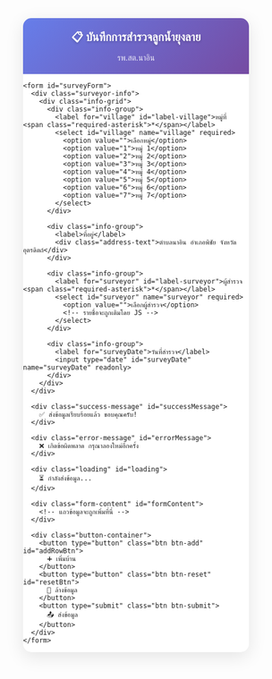 <html lang="th">
<head>
  <meta charset="UTF-8" />
  <meta name="viewport" content="width=device-width, initial-scale=1.0">
  <title>บันทึกการสำรวจลูกน้ำยุงลาย</title>
  <script src="https://cdn.jsdelivr.net/npm/sweetalert2@11"></script>
  <style>
    * {
      box-sizing: border-box;
    }
    
    body {
      font-family: "Sarabun", "Noto Sans Thai", Arial, sans-serif;
      background: linear-gradient(135deg, #f5f7fa 0%, #c3cfe2 100%);
      margin: 0;
      padding: 10px;
      font-size: 16px;
      line-height: 1.4;
    }
    
    .container {
      max-width: 100%;
      margin: 0 auto;
      background: #fff;
      border-radius: 15px;
      box-shadow: 0 8px 32px rgba(0,0,0,0.1);
      overflow: hidden;
    }
    
    .header {
      background: linear-gradient(135deg, #667eea 0%, #764ba2 100%);
      color: white;
      padding: 20px;
      text-align: center;
    }
    
    .header h1 {
      margin: 0;
      font-size: 20px;
      font-weight: 600;
      text-shadow: 0 2px 4px rgba(0,0,0,0.2);
    }
    
    .header p {
      margin: 8px 0 0 0;
      font-size: 14px;
      opacity: 0.9;
    }
    
    .form-content {
      padding: 20px;
    }
    
    .house-section {
      background: #f8f9ff;
      border: 2px solid #e1e8ff;
      border-radius: 12px;
      padding: 16px;
      margin-bottom: 20px;
    }
    
    .house-header {
      display: flex;
      align-items: center;
      justify-content: space-between;
      margin-bottom: 16px;
      padding-bottom: 12px;
      border-bottom: 2px solid #ddd;
    }
    
    .house-number {
      background: #667eea;
      color: white;
      width: 35px;
      height: 35px;
      border-radius: 50%;
      display: flex;
      align-items: center;
      justify-content: center;
      font-weight: bold;
      font-size: 16px;
    }
    
    .house-input-container {
      flex: 1;
      margin-left: 12px;
    }
    
    .house-input-container label {
      display: block;
      font-weight: 600;
      color: #333;
      margin-bottom: 4px;
      font-size: 14px;
    }
    
    .house-input {
      width: 100%;
      padding: 12px;
      font-size: 16px;
      border: 2px solid #ddd;
      border-radius: 8px;
      background: white;
    }
    
    .house-input:focus {
      outline: none;
      border-color: #667eea;
      box-shadow: 0 0 0 3px rgba(102, 126, 234, 0.1);
    }
    
    .delete-btn {
      background: #ff4757;
      color: white;
      border: none;
      width: 35px;
      height: 35px;
      border-radius: 50%;
      cursor: pointer;
      font-size: 18px;
      display: flex;
      align-items: center;
      justify-content: center;
      transition: all 0.2s;
    }
    
    .delete-btn:hover {
      background: #ff3838;
      transform: scale(1.05);
    }
    
    .categories {
      display: grid;
      gap: 16px;
    }
    
    .category-group {
      background: white;
      border-radius: 10px;
      border: 1px solid #e0e6ed;
      overflow: hidden;
    }
    
    .category-header {
      background: linear-gradient(135deg, #74b9ff 0%, #0984e3 100%);
      color: white;
      padding: 12px 16px;
      font-weight: 600;
      font-size: 15px;
    }
    
    .category-content {
      padding: 16px;
    }
    
    .location-group {
      margin-bottom: 16px;
    }
    
    .location-title {
      font-weight: 600;
      color: #2d3436;
      margin-bottom: 8px;
      font-size: 14px;
      display: flex;
      align-items: center;
    }
    
    .location-icon {
      width: 20px;
      height: 20px;
      margin-right: 8px;
      background: #74b9ff;
      border-radius: 50%;
      display: flex;
      align-items: center;
      justify-content: center;
      color: white;
      font-size: 12px;
    }
    
    .input-row {
      display: grid;
      grid-template-columns: 1fr 1fr;
      gap: 12px;
      margin-bottom: 8px;
    }
    
    .input-group {
      background: #f8f9fa;
      border-radius: 8px;
      padding: 12px;
      border: 1px solid #e9ecef;
    }
    
    .input-group label {
      display: block;
      font-size: 12px;
      color: #6c757d;
      margin-bottom: 4px;
      font-weight: 500;
    }
    
    .number-input {
      width: 100%;
      padding: 10px;
      font-size: 18px;
      border: 2px solid #dee2e6;
      border-radius: 6px;
      text-align: center;
      background: white;
      font-weight: 600;
    }
    
    .number-input:focus {
      outline: none;
      border-color: #74b9ff;
      box-shadow: 0 0 0 3px rgba(116, 185, 255, 0.1);
    }
    
    .survey-input {
      border-color: #00b894;
    }
    
    .survey-input:focus {
      border-color: #00a085;
      box-shadow: 0 0 0 3px rgba(0, 184, 148, 0.1);
    }
    
    .found-input {
      border-color: #e17055;
    }
    
    .found-input:focus {
      border-color: #d63031;
      box-shadow: 0 0 0 3px rgba(225, 112, 85, 0.1);
    }
    
    .summary-section {
      background: linear-gradient(135deg, #ffeaa7 0%, #fab1a0 100%);
      border-radius: 10px;
      padding: 16px;
      margin-top: 16px;
    }
    
    .summary-title {
      font-weight: 600;
      color: #2d3436;
      margin-bottom: 12px;
      font-size: 15px;
      text-align: center;
    }
    
    .summary-row {
      display: grid;
      grid-template-columns: 1fr 1fr;
      gap: 12px;
    }
    
    .summary-item {
      background: rgba(255,255,255,0.8);
      border-radius: 8px;
      padding: 12px;
      text-align: center;
    }
    
    .summary-item label {
      display: block;
      font-size: 12px;
      color: #636e72;
      margin-bottom: 4px;
      font-weight: 500;
    }
    
    .summary-input {
      width: 100%;
      padding: 10px;
      font-size: 20px;
      font-weight: bold;
      text-align: center;
      border: 2px solid #fdcb6e;
      border-radius: 6px;
      background: white;
      color: #2d3436;
    }
    
    .summary-input:focus {
      outline: none;
      border-color: #e17055;
      box-shadow: 0 0 0 3px rgba(225, 112, 85, 0.1);
    }
    
    .button-container {
      padding: 20px;
      background: #f8f9fa;
      display: flex;
      gap: 12px;
      flex-wrap: wrap;
    }
    
    .btn {
      flex: 1;
      min-height: 50px;
      border: none;
      border-radius: 10px;
      font-size: 16px;
      font-weight: 600;
      cursor: pointer;
      transition: all 0.2s;
      display: flex;
      align-items: center;
      justify-content: center;
      gap: 8px;
    }
    
    .btn:hover {
      transform: translateY(-2px);
      box-shadow: 0 4px 12px rgba(0,0,0,0.15);
    }
    
    .btn-add {
      background: linear-gradient(135deg, #00b894 0%, #00a085 100%);
      color: white;
    }
    
    .btn-submit {
      background: linear-gradient(135deg, #667eea 0%, #764ba2 100%);
      color: white;
    }
    
    .btn-reset {
      background: linear-gradient(135deg, #fd79a8 0%, #e84393 100%);
      color: white;
    }
    
    .loading {
      display: none;
      text-align: center;
      padding: 20px;
      color: #667eea;
    }
    
    .success-message {
      display: none;
      background: #d4edda;
      color: #155724;
      padding: 15px;
      border-radius: 8px;
      margin: 20px;
      text-align: center;
      border: 1px solid #c3e6cb;
    }
    
    .error-message {
      display: none;
      background: #f8d7da;
      color: #721c24;
      padding: 15px;
      border-radius: 8px;
      margin: 20px;
      text-align: center;
      border: 1px solid #f5c6cb;
    }
    
    .surveyor-info {
      background: linear-gradient(135deg, #e8f5e8 0%, #d4edda 100%);
      padding: 20px;
      border-bottom: 3px solid #28a745;
    }
    
    .info-grid {
      display: grid;
      grid-template-columns: 1fr 2fr;
      gap: 16px;
      max-width: 800px;
      margin: 0 auto;
    }
    
    .info-group {
      display: flex;
      flex-direction: column;
    }
    
    .info-group label {
      font-weight: 600;
      color: #2d5016;
      margin-bottom: 6px;
      font-size: 14px;
    }
    
    .info-group select,
    .info-group input[type="text"] {
      padding: 12px;
      font-size: 16px;
      border: 2px solid #28a745;
      border-radius: 8px;
      background: white;
      color: #2d5016;
      font-weight: 500;
    }
    
    .info-group select:focus,
    .info-group input[type="text"]:focus {
      outline: none;
      border-color: #20c997;
      box-shadow: 0 0 0 3px rgba(40, 167, 69, 0.1);
    }
    
    .info-group input[type="date"] {
      padding: 12px;
      font-size: 16px;
      border: 2px solid #6c757d;
      border-radius: 8px;
      background: #f8f9fa;
      color: #495057;
      font-weight: 500;
    }
    
    .address-text {
      padding: 12px;
      background: rgba(255,255,255,0.8);
      border: 2px solid #6c757d;
      border-radius: 8px;
      color: #495057;
      font-weight: 500;
      font-size: 14px;
      text-align: center;
    }
    
    .ci-circle-container {
      position: relative;
      width: 60px;
      height: 60px;
      margin: 0 auto;
    }
    .ci-circle {
      display: block;
      transform: rotate(-90deg);
    }
    .ci-text {
      position: absolute;
      top: 0; left: 0; width: 60px; height: 60px;
      display: flex;
      align-items: center;
      justify-content: center;
      font-weight: bold;
      font-size: 1.1em;
      color: #00b894;
      pointer-events: none;
    }
    
    /* Highlight required fields if empty */
    .required-highlight {
      border-color: #ff3b30 !important;
      background: #fff6f6 !important;
      box-shadow: 0 0 0 2px #ffb3b3 !important;
    }
    .required-label {
      color: #ff3b30 !important;
      font-weight: bold;
    }
    .required-asterisk {
      color: #ff3b30;
    }
    
    @media (max-width: 768px) {
      body {
        padding: 5px;
        font-size: 16px;
      }
      
      .header h1 {
        font-size: 18px;
      }
      
      .form-content {
        padding: 15px;
      }
      
      .number-input {
        font-size: 16px;
        padding: 12px;
      }
      
      .btn {
        min-height: 45px;
        font-size: 15px;
      }
      
      .info-grid {
        grid-template-columns: 1fr;
        gap: 12px;
      }
      
      .surveyor-info {
        padding: 15px;
      }
    }
  </style>
</head>
<body>
  <div class="container">
    <div class="header">
      <h1>📋 บันทึกการสำรวจลูกน้ำยุงลาย</h1>
      <p>รพ.สต.นาอิน</p>
    </div>
    
    <form id="surveyForm">
      <div class="surveyor-info">
        <div class="info-grid">
          <div class="info-group">
            <label for="village" id="label-village">หมู่ที่ <span class="required-asterisk">*</span></label>
            <select id="village" name="village" required>
              <option value="">เลือกหมู่</option>
              <option value="1">หมู่ 1</option>
              <option value="2">หมู่ 2</option>
              <option value="3">หมู่ 3</option>
              <option value="4">หมู่ 4</option>
              <option value="5">หมู่ 5</option>
              <option value="6">หมู่ 6</option>
              <option value="7">หมู่ 7</option>
            </select>
          </div>
          
          <div class="info-group">
            <label>ที่อยู่</label>
            <div class="address-text">ตำบลนาอิน อำเภอพิชัย จังหวัดอุตรดิตถ์</div>
          </div>
          
          <div class="info-group">
            <label for="surveyor" id="label-surveyor">ผู้สำรวจ <span class="required-asterisk">*</span></label>
            <select id="surveyor" name="surveyor" required>
              <option value="">เลือกผู้สำรวจ</option>
              <!-- รายชื่อจะถูกเติมโดย JS -->
            </select>
          </div>
          
          <div class="info-group">
            <label for="surveyDate">วันที่สำรวจ</label>
            <input type="date" id="surveyDate" name="surveyDate" readonly>
          </div>
        </div>
      </div>
      
      <div class="success-message" id="successMessage">
        ✅ ส่งข้อมูลเรียบร้อยแล้ว ขอบคุณครับ!
      </div>
      
      <div class="error-message" id="errorMessage">
        ❌ เกิดข้อผิดพลาด กรุณาลองใหม่อีกครั้ง
      </div>
      
      <div class="loading" id="loading">
        ⏳ กำลังส่งข้อมูล...
      </div>
      
      <div class="form-content" id="formContent">
        <!-- แถวข้อมูลจะถูกเพิ่มที่นี่ -->
      </div>
      
      <div class="button-container">
        <button type="button" class="btn btn-add" id="addRowBtn">
          ➕ เพิ่มบ้าน
        </button>
        <button type="button" class="btn btn-reset" id="resetBtn">
          🔄 ล้างข้อมูล
        </button>
        <button type="submit" class="btn btn-submit">
          📤 ส่งข้อมูล
        </button>
      </div>
    </form>
  </div>

  <script>
    const scriptURL = 'https://script.google.com/macros/s/AKfycbxp63wPMRUwp5o88mOPJIHYGurvKuJj-cqwRK1CyEV2DqyIps8wZK7MKV_uPswyktsd4A/exec';
    const formContent = document.getElementById('formContent');
    const addRowBtn = document.getElementById('addRowBtn');
    const resetBtn = document.getElementById('resetBtn');
    const loading = document.getElementById('loading');
    const successMessage = document.getElementById('successMessage');
    const errorMessage = document.getElementById('errorMessage');
    
    let rowCounter = 0;
    
    const categories = [
      { key: 'use', name: 'น้ำใช้', icon: '🚿' },
      { key: 'drink', name: 'น้ำดื่ม', icon: '🥤' },
      { key: 'toilet', name: 'ห้องน้ำ', icon: '🚽' },
      { key: 'flower', name: 'แจกัน/กระถาง', icon: '🌺' },
      { key: 'other', name: 'อื่นๆ', icon: '📦' }
    ];
    
    function createHouseSection(houseNum) {
      const section = document.createElement('div');
      section.className = 'house-section';
      section.dataset.houseNum = houseNum;

      section.innerHTML = `
        <div class="house-header">
          <div class="house-number">${houseNum}</div>
          <div class="house-input-container">
            <label for="houseNo_${houseNum}" id="label-houseNo_${houseNum}">บ้านเลขที่ <span class="required-asterisk">*</span></label>
            <div style="display: flex; align-items: center; gap: 4px;">
              <input type="number"
                     class="house-input house-no-main"
                     id="houseNo_main_${houseNum}"
                     name="houseNo_main_${houseNum}"
                     placeholder="เลขที่"
                     min="0"
                     inputmode="numeric"
                     pattern="[0-9]*"
                     style="width: 60px; text-align: right;">
              <label style="font-size: 1.2em; padding: 0 2px;">/</label>
              <input type="number"
                     class="house-input house-no-sub"
                     id="houseNo_sub_${houseNum}"
                     name="houseNo_sub_${houseNum}"
                     placeholder="เลขย่อย"
                     min="0"
                     inputmode="numeric"
                     pattern="[0-9]*"
                     style="width: 50px; text-align: left;">
            </div>
          </div>
          ${houseNum > 1 ? `<button type="button" class="delete-btn" onclick="deleteHouse(${houseNum})" title="ลบบ้านนี้">×</button>` : ''}
        </div>
        
        <div class="categories">
          <div class="category-group">
            <div class="category-header">🏠 ในอาคาร</div>
            <div class="category-content">
              ${categories.map(cat => cat.key === 'other' ? `
                <div class="location-group">
                  <div class="input-group" style="margin-bottom:8px;">
                    <label>รายละเอียดอื่นๆ</label>
                    <input type="text" 
                           class="number-input in-other-detail"
                           name="in_other_detail_${houseNum}"
                           placeholder="ระบุรายละเอียด"
                           data-other-detail="in_${houseNum}">
                  </div>
                  <div class="location-title">
                    <span class="location-icon">${cat.icon}</span>
                    ${cat.name}
                  </div>
                  <div class="input-row">
                    <div class="input-group">
                      <label for="in_${cat.key}_survey_${houseNum}">สำรวจ (จำนวน)</label>
                      <input type="number" 
                             class="number-input survey-input in-other-amount"
                             name="in_${cat.key}_survey_${houseNum}"
                             id="in_${cat.key}_survey_${houseNum}"
                             min="0" 
                             value="0"
                             data-other-amount="in_${houseNum}"
                             placeholder="0"
                             title="กรอกจำนวนสำรวจในอาคาร - อื่นๆ"
                             onchange="calculateSummary(${houseNum})">
                    </div>
                    <div class="input-group">
                      <label for="in_${cat.key}_found_${houseNum}">พบลูกน้ำ (จำนวน)</label>
                      <input type="number" 
                             class="number-input found-input in-other-amount"
                             name="in_${cat.key}_found_${houseNum}"
                             id="in_${cat.key}_found_${houseNum}"
                             min="0" 
                             value="0"
                             data-other-amount="in_${houseNum}"
                             placeholder="0"
                             title="กรอกจำนวนพบลูกน้ำในอาคาร - อื่นๆ"
                             onchange="calculateSummary(${houseNum})">
                    </div>
                  </div>
                  <div class="in-other-warning" style="color:#ff3b30; font-size:13px; display:none; margin-top:4px;"></div>
                </div>
              ` : `
                <div class="location-group">
                  <div class="location-title">
                    <span class="location-icon">${cat.icon}</span>
                    ${cat.name}
                  </div>
                  <div class="input-row">
                    <div class="input-group">
                      <label for="in_${cat.key}_survey_${houseNum}">สำรวจ (จำนวน)</label>
                      <input type="number" 
                             class="number-input survey-input" 
                             name="in_${cat.key}_survey_${houseNum}"
                             id="in_${cat.key}_survey_${houseNum}"
                             min="0" 
                             value="0"
                             placeholder="0"
                             title="กรอกจำนวนสำรวจในอาคาร - ${cat.name}"
                             onchange="calculateSummary(${houseNum})">
                    </div>
                    <div class="input-group">
                      <label for="in_${cat.key}_found_${houseNum}">พบลูกน้ำ (จำนวน)</label>
                      <input type="number" 
                             class="number-input found-input" 
                             name="in_${cat.key}_found_${houseNum}"
                             id="in_${cat.key}_found_${houseNum}"
                             min="0" 
                             value="0"
                             placeholder="0"
                             title="กรอกจำนวนพบลูกน้ำในอาคาร - ${cat.name}"
                             onchange="calculateSummary(${houseNum})">
                    </div>
                  </div>
                </div>
              `).join('')}
            </div>
          </div>
          
          <div class="category-group">
            <div class="category-header">🌳 นอกอาคาร</div>
            <div class="category-content">
              ${categories.map(cat => cat.key === 'other' ? `
                <div class="location-group">
                  <div class="input-group" style="margin-bottom:8px;">
                    <label>รายละเอียดอื่นๆ</label>
                    <input type="text" 
                           class="number-input out-other-detail"
                           name="out_other_detail_${houseNum}"
                           placeholder="ระบุรายละเอียด"
                           data-other-detail="out_${houseNum}">
                  </div>
                  <div class="location-title">
                    <span class="location-icon">${cat.icon}</span>
                    ${cat.name}
                  </div>
                  <div class="input-row">
                    <div class="input-group">
                      <label for="out_${cat.key}_survey_${houseNum}">สำรวจ (จำนวน)</label>
                      <input type="number" 
                             class="number-input survey-input out-other-amount"
                             name="out_${cat.key}_survey_${houseNum}"
                             id="out_${cat.key}_survey_${houseNum}"
                             min="0" 
                             value="0"
                             data-other-amount="out_${houseNum}"
                             placeholder="0"
                             title="กรอกจำนวนสำรวจนอกอาคาร - อื่นๆ"
                             onchange="calculateSummary(${houseNum})">
                    </div>
                    <div class="input-group">
                      <label for="out_${cat.key}_found_${houseNum}">พบลูกน้ำ (จำนวน)</label>
                      <input type="number" 
                             class="number-input found-input out-other-amount"
                             name="out_${cat.key}_found_${houseNum}"
                             id="out_${cat.key}_found_${houseNum}"
                             min="0" 
                             value="0"
                             data-other-amount="out_${houseNum}"
                             placeholder="0"
                             title="กรอกจำนวนพบลูกน้ำนอกอาคาร - อื่นๆ"
                             onchange="calculateSummary(${houseNum})">
                    </div>
                  </div>
                  <div class="out-other-warning" style="color:#ff3b30; font-size:13px; display:none; margin-top:4px;"></div>
                </div>
              ` : `
                <div class="location-group">
                  <div class="location-title">
                    <span class="location-icon">${cat.icon}</span>
                    ${cat.name}
                  </div>
                  <div class="input-row">
                    <div class="input-group">
                      <label for="out_${cat.key}_survey_${houseNum}">สำรวจ (จำนวน)</label>
                      <input type="number" 
                             class="number-input survey-input" 
                             name="out_${cat.key}_survey_${houseNum}"
                             id="out_${cat.key}_survey_${houseNum}"
                             min="0" 
                             value="0"
                             placeholder="0"
                             title="กรอกจำนวนสำรวจนอกอาคาร - ${cat.name}"
                             onchange="calculateSummary(${houseNum})">
                    </div>
                    <div class="input-group">
                      <label for="out_${cat.key}_found_${houseNum}">พบลูกน้ำ (จำนวน)</label>
                      <input type="number" 
                             class="number-input found-input" 
                             name="out_${cat.key}_found_${houseNum}"
                             id="out_${cat.key}_found_${houseNum}"
                             min="0" 
                             value="0"
                             placeholder="0"
                             title="กรอกจำนวนพบลูกน้ำนอกอาคาร - ${cat.name}"
                             onchange="calculateSummary(${houseNum})">
                    </div>
                  </div>
                </div>
              `).join('')}
            </div>
          </div>
        </div>
        
        <div class="summary-section">
          <div class="summary-title">📊 สรุปรวม</div>
          <div class="summary-row">
            <div class="summary-item">
              <label for="sum_survey_${houseNum}">รวมสำรวจทั้งหมด</label>
              <input type="number" 
                     class="summary-input" 
                     name="sum_survey_${houseNum}"
                     id="sum_survey_${houseNum}"
                     readonly
                     placeholder="0"
                     title="รวมจำนวนสำรวจทั้งหมด">
            </div>
            <div class="summary-item">
              <label for="sum_found_${houseNum}">รวมพบลูกน้ำ</label>
              <input type="number" 
                     class="summary-input" 
                     name="sum_found_${houseNum}"
                     id="sum_found_${houseNum}"
                     readonly
                     placeholder="0"
                     title="รวมจำนวนพบลูกน้ำทั้งหมด">
            </div>
            <div class="summary-item" style="height: 100%; display: flex; flex-direction: column; align-items: center; justify-content: center; width: 100%; grid-column: span 2;">
              <label>CI (%)</label>
              <div class="ci-circle-container">
                <svg class="ci-circle" width="60" height="60">
                  <circle cx="30" cy="30" r="26" stroke="#eee" stroke-width="6" fill="none"/>
                  <circle cx="30" cy="30" r="26" stroke="#00b894" stroke-width="6" fill="none"
                    stroke-dasharray="163.36" stroke-dashoffset="163.36"
                    data-ci-arc
                  />
                </svg>
                <div class="ci-text" data-ci-text>0%</div>
              </div>
              <div class="ci-label" data-ci-label style="margin-top:6px;font-size:0.95em; font-weight:bold; text-shadow: 0 1px 2px #fff, 0 0 2px #fff;"></div>
              <input type="hidden" name="ci_${houseNum}">
            </div>
          </div>
        </div>
      `;
      
      return section;
    }
    
    function addHouse() {
      rowCounter++;
      const houseSection = createHouseSection(rowCounter);
      formContent.appendChild(houseSection);

      // ตั้งค่า event เฉพาะ number input (survey/found)
      setTimeout(() => {
        // เลื่อนไปยังบ้านที่เพิ่มใหม่
        houseSection.scrollIntoView({ behavior: 'smooth', block: 'start' });
        // โฟกัสที่ช่องบ้านเลขที่
        houseSection.querySelector('.house-input').focus();

        // จัดการ default/restore 0 สำหรับ number input
        houseSection.querySelectorAll('input.number-input[type="number"]').forEach(input => {
          // ถ้าไม่มีค่า ให้ใส่ 0
          if (!input.value || input.value === '') input.value = '0';

          // Focus: ถ้าเป็น 0 ให้ลบออก
          input.addEventListener('focus', function() {
            if (this.value === '0') this.value = '';
          });
          // Input: ถ้าลบจนว่าง ให้ใส่ 0
          input.addEventListener('input', function() {
            // ถ้าเป็นค่าว่าง ให้ใส่ 0 (แต่ต้อง delay เพื่อไม่รบกวนการพิมพ์)
            if (this.value === '') {
              setTimeout(() => {
                if (this.value === '') this.value = '0';
              }, 100);
            }
            // ถ้าพิมพ์เลข 0 ตัวเดียว ให้เหลือ 0 เดียว ไม่ต้องซ้อน 00
            if (/^0\d+/.test(this.value)) {
              this.value = this.value.replace(/^0+/, '');
              if (this.value === '') this.value = '0';
            }
          });
          // Blur: ถ้าค่าว่าง ให้ใส่ 0
          input.addEventListener('blur', function() {
            if (this.value === '') this.value = '0';
          });
        });
      }, 100);
    }
    // สำหรับบ้านที่ถูกสร้างไว้แล้ว (บ้านแรก)
    document.addEventListener('DOMContentLoaded', function() {
      setTimeout(() => {
        document.querySelectorAll('input.number-input[type="number"]').forEach(input => {
          if (!input.value || input.value === '') input.value = '0';
          input.addEventListener('focus', function() {
            if (this.value === '0') this.value = '';
          });
          input.addEventListener('input', function() {
            if (this.value === '') {
              setTimeout(() => {
                if (this.value === '') this.value = '0';
              }, 100);
            }
            if (/^0\d+/.test(this.value)) {
              this.value = this.value.replace(/^0+/, '');
              if (this.value === '') this.value = '0';
            }
          });
          input.addEventListener('blur', function() {
            if (this.value === '') this.value = '0';
          });
        });
      }, 300);
    });
    
    function deleteHouse(houseNum) {
      if (confirm('ต้องการลบข้อมูลบ้านนี้หรือไม่?')) {
        const section = document.querySelector(`[data-house-num="${houseNum}"]`);
        if (section) {
          section.remove();
        }
      }
    }
    
    function calculateSummary(houseNum) {
      // รวมเฉพาะ input ที่เกี่ยวข้องกับ "สำรวจ" สำหรับ "รวมสำรวจทั้งหมด"
      let totalSurvey = 0;
      // รวมเฉพาะ input ที่เกี่ยวข้องกับ "พบลูกน้ำ" สำหรับ "รวมพบลูกน้ำ"
      let totalFound = 0;

      const section = document.querySelector(`[data-house-num="${houseNum}"]`);
      if (section) {
        // เฉพาะ input ที่เป็นช่องกรอก (ไม่รวม summary)
        const surveyInputs = section.querySelectorAll(
          `input.number-input.survey-input[name^="in_"][name$="_survey_${houseNum}"],input.number-input.survey-input[name^="out_"][name$="_survey_${houseNum}"]`
        );
        const foundInputs = section.querySelectorAll(
          `input.number-input.found-input[name^="in_"][name$="_found_${houseNum}"],input.number-input.found-input[name^="out_"][name$="_found_${houseNum}"]`
        );

        surveyInputs.forEach(input => {
          totalSurvey += parseInt(input.value) || 0;
        });

        foundInputs.forEach(input => {
          totalFound += parseInt(input.value) || 0;
        });

        // อัพเดทค่าสรุป
        const summaryTotalSurvey = section.querySelector(`input[name="sum_survey_${houseNum}"]`);
        const summaryTotalFound = section.querySelector(`input[name="sum_found_${houseNum}"]`);
        const summaryCI = section.querySelector(`input[name="ci_${houseNum}"]`);
        const ciArc = section.querySelector('[data-ci-arc]');
        const ciText = section.querySelector('[data-ci-text]');
        const ciLabelDiv = section.querySelector('[data-ci-label]');

        if (summaryTotalSurvey) summaryTotalSurvey.value = totalSurvey;
        if (summaryTotalFound) summaryTotalFound.value = totalFound;

        // คำนวณค่า CI
        let ciValue = 0;
        if (totalSurvey > 0) {
          ciValue = (totalFound / totalSurvey) * 100;
        }
        if (summaryCI) summaryCI.value = ciValue.toFixed(2);

        // สรุปข้อความและสี
        let ciLabel = '';
        let ciColor = '#00b894'; // เขียว
        if (ciValue === 0) {
          ciLabel = 'ปลอดภัย';
          ciColor = '#00b894'; // เขียว
        } else if (ciValue > 0 && ciValue <= 10) {
          ciLabel = 'ยอมรับได้ เสี่ยงต่ำ';
          ciColor = '#ffd600'; // เหลือง
        } else if (ciValue > 10) {
          ciLabel = 'เสี่ยงสูงต่อการระบาดของโรคไข้เลือดออก';
          ciColor = '#ff3b30'; // แดง
        }

        // วาดกราฟวงกลม
        if (ciArc) {
          const circleLen = 2 * Math.PI * 26; // r=26
          const percent = Math.max(0, Math.min(100, ciValue));
          ciArc.setAttribute('stroke-dasharray', circleLen);
          ciArc.setAttribute('stroke-dashoffset', circleLen - (circleLen * percent / 100));
          ciArc.setAttribute('stroke', ciColor);
        }

        // แสดงค่าในวงกลม
        if (ciText) {
          let percentText = totalSurvey > 0 ? ciValue.toFixed(1) + '%' : '0%';
          ciText.textContent = percentText;
          ciText.style.color = ciColor;
        }

        // แสดงข้อความสรุปด้านล่างวงกลม
        if (ciLabelDiv) {
          ciLabelDiv.textContent = ciLabel;
          ciLabelDiv.style.color = ciColor;
          ciLabelDiv.style.background = "#fff";
          ciLabelDiv.style.borderRadius = "6px";
          ciLabelDiv.style.padding = "2px 4px";
          ciLabelDiv.style.display = "inline-block";
          ciLabelDiv.style.boxShadow = "0 1px 4px rgba(0,0,0,0.08)";
        }
      }
    }
    
    function resetForm() {
      if (confirm('ต้องการล้างข้อมูลทั้งหมดหรือไม่?')) {
        formContent.innerHTML = '';
        rowCounter = 0;
        hideMessages();
        addHouse(); // เพิ่มบ้านแรก
      }
    }
    
    function hideMessages() {
      successMessage.style.display = 'none';
      errorMessage.style.display = 'none';
      loading.style.display = 'none';
    }
    
    // Utility to highlight required fields if empty
    function highlightRequiredFields() {
      // หมู่ที่
      const village = document.getElementById('village');
      const labelVillage = document.getElementById('label-village');
      if (!village.value) {
        village.classList.add('required-highlight');
        labelVillage.classList.add('required-label');
      } else {
        village.classList.remove('required-highlight');
        labelVillage.classList.remove('required-label');
      }

      // ผู้สำรวจ
      const surveyor = document.getElementById('surveyor');
      const labelSurveyor = document.getElementById('label-surveyor');
      if (!surveyor.value) {
        surveyor.classList.add('required-highlight');
        labelSurveyor.classList.add('required-label');
      } else {
        surveyor.classList.remove('required-highlight');
        labelSurveyor.classList.remove('required-label');
      }

      // บ้านเลขที่ (ทุกบ้าน)
      document.querySelectorAll('.house-section').forEach(section => {
        const input = section.querySelector('.house-input');
        const label = section.querySelector('label[for="' + input.id + '"]');
        if (input && label) {
          if (!input.value.trim()) {
            input.classList.add('required-highlight');
            label.classList.add('required-label');
          } else {
            input.classList.remove('required-highlight');
            label.classList.remove('required-label');
          }
        }
      });
    }

    // Event Listeners
    addRowBtn.addEventListener('click', () => {
      addHouse();
      setTimeout(highlightRequiredFields, 100);
    });
    resetBtn.addEventListener('click', resetForm);

    document.getElementById('village').addEventListener('change', function() {
      const village = this.value;
      const surveyorSelect = document.getElementById('surveyor');
      surveyorSelect.innerHTML = '<option value="">เลือกผู้สำรวจ</option>';
      if (surveyorsByVillage[village]) {
        surveyorsByVillage[village].forEach(person => {
          const opt = document.createElement('option');
          opt.value = person.value;
          opt.textContent = person.label;
          surveyorSelect.appendChild(opt);
        });
      }
      highlightRequiredFields();
    });
    document.getElementById('surveyor').addEventListener('change', highlightRequiredFields);

    // Delegate input event for house number fields
    document.addEventListener('input', function(e) {
      if (e.target.classList.contains('house-input')) {
        highlightRequiredFields();
      }
    });

    document.getElementById('surveyForm').addEventListener('submit', function(e) {
      e.preventDefault();
      hideMessages();

      // ตรวจสอบข้อมูลผู้สำรวจ
      const village = document.getElementById('village').value;
      const surveyor = document.getElementById('surveyor').value.trim();
      const surveyDate = document.getElementById('surveyDate').value;

      if (!village) {
        Swal.fire({
          icon: 'error',
          title: 'กรุณาเลือกหมู่ที่',
          confirmButtonText: 'ตกลง',
        });
        document.getElementById('village').focus();
        return;
      }

      if (!surveyor) {
        Swal.fire({
          icon: 'error',
          title: 'กรุณากรอกชื่อผู้สำรวจ',
          confirmButtonText: 'ตกลง',
        });
        document.getElementById('surveyor').focus();
        return;
      }

      // ตรวจสอบว่ามีข้อมูลบ้านอย่างน้อย 1 บ้าน (แบบใหม่: ต้องมีเลขหลัก หรือ เลขย่อย)
      const houseMainInputs = document.querySelectorAll('input[name^="houseNo_main_"]');
      const houseSubInputs = document.querySelectorAll('input[name^="houseNo_sub_"]');
      let hasValidHouse = false;
      for (let i = 0; i < houseMainInputs.length; i++) {
        const mainVal = houseMainInputs[i].value.trim();
        const subVal = houseSubInputs[i] ? houseSubInputs[i].value.trim() : '';
        if (mainVal || subVal) {
          hasValidHouse = true;
          break;
        }
      }
      if (!hasValidHouse) {
        Swal.fire({
          icon: 'error',
          title: 'กรุณากรอกบ้านเลขที่อย่างน้อย 1 บ้าน',
          confirmButtonText: 'ตกลง',
        });
        return;
      }

      // --- เช็คซ้ำก่อนส่ง ---
      // ใช้ doGet API ที่ Apps Script (ต้องรองรับ CORS และ JSON)
      const getSheetURL = scriptURL + '?action=get'; // เพิ่ม query เพื่อแยก doGet ออกจาก doPost

      fetch(getSheetURL)
        .then(res => res.json())
        .then(rows => {
          // rows: [{village, surveyDate}, ...]
          // เทียบแบบ string ทั้งสองฝั่ง (แปลงเป็น string เพื่อป้องกัน type mismatch)
          const isDuplicate = rows.some(row =>
            String(row.village) === String(village) && String(row.surveyDate) === String(surveyDate)
          );
          if (isDuplicate) {
            Swal.fire({
              icon: 'error',
              title: 'มีการบันทึกข้อมูลหมู่นี้ในวันนี้แล้ว',
              text: 'ไม่สามารถส่งข้อมูลซ้ำได้',
              confirmButtonText: 'ตกลง',
            });
            return;
          }

          // --- Combine houseNo_main_X and houseNo_sub_X into houseNo_X ---
          const formData = new FormData(document.getElementById('surveyForm'));
          for (let i = 1; i <= rowCounter; i++) {
            const main = formData.get(`houseNo_main_${i}`) ? formData.get(`houseNo_main_${i}`).trim() : '';
            const sub = formData.get(`houseNo_sub_${i}`) ? formData.get(`houseNo_sub_${i}`).trim() : '';
            if (main || sub) {
              let combined = main;
              if (main && sub) {
                combined = `${main}/${sub}`;
              } else if (!main && sub) {
                combined = `/${sub}`;
              }
              formData.delete(`houseNo_main_${i}`);
              formData.delete(`houseNo_sub_${i}`);
              formData.append(`houseNo_${i}`, combined);
            } else {
              formData.delete(`houseNo_main_${i}`);
              formData.delete(`houseNo_sub_${i}`);
            }
          }
          // --- End combine ---

          // ส่งข้อมูล
          Swal.fire({
            title: 'กำลังส่งข้อมูล...',
            allowOutsideClick: false,
            didOpen: () => {
              Swal.showLoading();
            }
          });

          fetch(scriptURL, {
            method: 'POST',
            body: formData
          })
          .then(response => {
            Swal.fire({
              icon: 'success',
              title: 'ส่งข้อมูลเรียบร้อยแล้ว',
              text: 'ขอบคุณครับ!',
              confirmButtonText: 'ตกลง',
            });
            setTimeout(() => {
              formContent.innerHTML = '';
              rowCounter = 0;
              addHouse();
              hideMessages();
              const firstHouseInput = document.querySelector('.house-input');
              if (firstHouseInput) firstHouseInput.value = '';
              document.querySelectorAll('.number-input').forEach(input => { input.value = '0'; });
              document.querySelectorAll('.summary-input').forEach(input => { input.value = '0'; });
              document.querySelectorAll('[data-ci-text]').forEach(el => { el.textContent = '0%'; });
              document.querySelectorAll('[data-ci-label]').forEach(el => { el.textContent = ''; });
            }, 2000);
          })
          .catch(error => {
            Swal.fire({
              icon: 'error',
              title: 'เกิดข้อผิดพลาด',
              text: 'กรุณาลองใหม่อีกครั้ง',
              confirmButtonText: 'ตกลง',
            });
          });
        })
        .catch(() => {
          Swal.fire({
            icon: 'error',
            title: 'ไม่สามารถตรวจสอบข้อมูลซ้ำได้',
            text: 'กรุณาลองใหม่อีกครั้ง',
            confirmButtonText: 'ตกลง',
          });
        });
    });
    
    // เพิ่มบ้านแรกเมื่อโหลดหน้า
    addHouse();
    setTimeout(highlightRequiredFields, 100);

    // ตั้งค่าวันที่เป็นวันปัจจุบัน
    const today = new Date();
    const dateString = today.getFullYear() + '-' + 
                      String(today.getMonth() + 1).padStart(2, '0') + '-' + 
                      String(today.getDate()).padStart(2, '0');
    document.getElementById('surveyDate').value = dateString;
    
    // Mockup รายชื่อผู้สำรวจแต่ละหมู่
    const surveyorsByVillage = {
      "1": [
        { value: "นาง สายลม เกียรติยศ", label: "นาง สายลม เกียรติยศ" },
        { value: "นาง ลมัย ท้วมยัง", label: "นาง ลมัย ท้วมยัง" },
        { value: "นาง ด๊อด สุริมา", label: "นาง ด๊อด สุริมา" },
        { value: "นาง สิรินทราภรณ์ มี สุข", label: "นาง สิรินทราภรณ์ มี สุข" },
        { value: "นาย มิ่งขวัญ เนียมศรี", label: "นาย มิ่งขวัญ เนียมศรี" },
        { value: "นาง มะยม จีนย้าย", label: "นาง มะยม จีนย้าย" },
        { value: "นาง สายยัน ปานรุ่ง", label: "นาง สายยัน ปานรุ่ง" },
        { value: "นาง น้ำค้าง กรฤทธิ์", label: "นาง น้ำค้าง กรฤทธิ์" },
        { value: "นาง มาลัย สุขเรือง", label: "นาง มาลัย สุขเรือง" },
        { value: "นาง วันดี จีนย้าย", label: "นาง วันดี จีนย้าย" },
        { value: "นาง สมใจ เหล็กทั่ง", label: "นาง สมใจ เหล็กทั่ง" },
        { value: "นางสาว เสาวนีย์ นวนเปี้ย", label: "นางสาว เสาวนีย์ นวนเปี้ย" },
        { value: "นาง สุธาสินี บุตรบุญ", label: "นาง สุธาสินี บุตรบุญ" },
        { value: "นางสาว ลักษมี จีนย้าย", label: "นางสาว ลักษมี จีนย้าย" },
        { value: "นาง สุธาสินี นาคเทศ", label: "นาง สุธาสินี นาคเทศ" },
        { value: "นาย ทองศุกร์ จันทร์ดำ", label: "นาย ทองศุกร์ จันทร์ดำ" }
      ],
      "2": [
        { value: "นาย อุทิศ อินอิว", label: "นาย อุทิศ อินอิว" },
        { value: "นาง น้ำตาล จันทร์ดำ", label: "นาง น้ำตาล จันทร์ดำ" },
        { value: "นาย ตวย ทองคำ", label: "นาย ตวย ทองคำ" },
        { value: "นางสาว ปรัชญา จีนย้าย", label: "นางสาว ปรัชญา จีนย้าย" },
        { value: "นาง ทับทิม เกตุประดิษฐ", label: "นาง ทับทิม เกตุประดิษฐ" },
        { value: "นาง แฉล้ม เหล็กสิงห์", label: "นาง แฉล้ม เหล็กสิงห์" },
        { value: "นาย ด่วน แสนสุภา", label: "นาย ด่วน แสนสุภา" },
        { value: "นางสาว ภัทรวดี พูลพิชัย", label: "นางสาว ภัทรวดี พูลพิชัย" },
        { value: "นาง กุล จีนย้าย", label: "นาง กุล จีนย้าย" },
        { value: "นาง เกียร์ จีนย้าย", label: "นาง เกียร์ จีนย้าย" },
        { value: "นาง ละมัย เหล็กสิงห์", label: "นาง ละมัย เหล็กสิงห์" },
        { value: "นาย ลำดวน เหล็กสิงห์", label: "นาย ลำดวน เหล็กสิงห์" },
        { value: "นาง น้ำนอง บัวพาเรือง", label: "นาง น้ำนอง บัวพาเรือง" },
        { value: "นาย สุขอนันต์ ย้ายหน่าย", label: "นาย สุขอนันต์ ย้ายหน่าย" },
        { value: "นาง นนต์ แป้นเพ็ชร", label: "นาง นนต์ แป้นเพ็ชร" },
        { value: "นาง กัญญา แสนสุภา", label: "นาง กัญญา แสนสุภา" },
        { value: "นาง น้ำผึ้ง เหล็กสิงห์", label: "นาง น้ำผึ้ง เหล็กสิงห์" },
        { value: "นาง ไพ พุ่มเทียน", label: "นาง ไพ พุ่มเทียน" },
        { value: "นาง ออด แป้นเพ็ชร", label: "นาง ออด แป้นเพ็ชร" },
        { value: "นาง ติ้ม บุญมีโพธิ์", label: "นาง ติ้ม บุญมีโพธิ์" },
        { value: "นาง แอน สิงห์คาร", label: "นาง แอน สิงห์คาร" },
        { value: "นาง พิม จันทร์ดำ", label: "นาง พิม จันทร์ดำ" },
        { value: "นาง ส้มปอย บุตรดา", label: "นาง ส้มปอย บุตรดา" },
        { value: "นาง สำเภา เงินพล", label: "นาง สำเภา เงินพล" },
        { value: "นางสาว นิพา เนียมสี", label: "นางสาว นิพา เนียมสี" },
        { value: "นาง เสวย แป้นเพ็ชร", label: "นาง เสวย แป้นเพ็ชร" },
        { value: "นาง คล้าย พัดจันทร์หอม", label: "นาง คล้าย พัดจันทร์หอม" },
        { value: "นาง คำนึง เหล็กสิงห์", label: "นาง คำนึง เหล็กสิงห์" },
        { value: "นาง ยอดขวัญ ถิ่นพยัคฆ์", label: "นาง ยอดขวัญ ถิ่นพยัคฆ์" },
        { value: "นาง ศศิวิมล ทองคำ", label: "นาง ศศิวิมล ทองคำ" },
        { value: "นาง กาหลง จันทร์ดำ", label: "นาง กาหลง จันทร์ดำ" }
      ],
      "3": [
        { value: "นาง กาเหว่า เหล็กสิงห์", label: "นาง กาเหว่า เหล็กสิงห์" },
        { value: "นาง สายญู บุตรเจริญ", label: "นาง สายญู บุตรเจริญ" },
        { value: "นาย สิงห์ วันอ่อง", label: "นาย สิงห์ วันอ่อง" },
        { value: "นาง ดาวเรือง อิ่มเพ็ง", label: "นาง ดาวเรือง อิ่มเพ็ง" },
        { value: "นาง ไพวัล ชัยชนะ", label: "นาง ไพวัล ชัยชนะ" },
        { value: "นาง อัญณิมา อิ่มเพ็ง", label: "นาง อัญณิมา อิ่มเพ็ง" },
        { value: "นาง สุริกิจ เหล็กสิงห์", label: "นาง สุริกิจ เหล็กสิงห์" },
        { value: "นาย สมคิด เหล็กทั่ง", label: "นาย สมคิด เหล็กทั่ง" },
        { value: "นาย พ้ง เพ็งคง", label: "นาย พ้ง เพ็งคง" },
        { value: "นาง เด่นนภา เขียวดี", label: "นาง เด่นนภา เขียวดี" },
        { value: "นาง ดวงนภา เขียวดี", label: "นาง ดวงนภา เขียวดี" },
        { value: "นาง สุพัตรา ผดุงเวียง", label: "นาง สุพัตรา ผดุงเวียง" },
        { value: "นาง สมบุญ บุญคง", label: "นาง สมบุญ บุญคง" },
        { value: "นาง ดาราวรรณ ท้วมยัง", label: "นาง ดาราวรรณ ท้วมยัง" },
        { value: "นาง ดวงตา จีนย้าย", label: "นาง ดวงตา จีนย้าย" },
        { value: "นาง สุภาวดี มีจอ", label: "นาง สุภาวดี มีจอ" },
        { value: "นาง วรรณสิริ ไกรกิจราษฎร์", label: "นาง วรรณสิริ ไกรกิจราษฎร์" },
        { value: "นาง จันพร เหล็กสิงห์", label: "นาง จันพร เหล็กสิงห์" },
        { value: "นางสาว ฝากจิตร จีนย้าย", label: "นางสาว ฝากจิตร จีนย้าย" },
        { value: "นาง จันทร์ทิพย์ นันคำ", label: "นาง จันทร์ทิพย์ นันคำ" },
        { value: "นาง บุญธรรม เพ็งคง", label: "นาง บุญธรรม เพ็งคง" },
        { value: "นางสาว อุไรรัตน์ พัดจันทร์หอม", label: "นางสาว อุไรรัตน์ พัดจันทร์หอม" },
        { value: "นาง ไฝ เขียวดี", label: "นาง ไฝ เขียวดี" },
        { value: "นาง เครือ เม่นอยู่", label: "นาง เครือ เม่นอยู่" },
        { value: "นางสาว วันเพ็ญ ปานรุ่ง", label: "นางสาว วันเพ็ญ ปานรุ่ง" }
      ],
      "4": [
        { value: "นาย น้อย ภู่ระหงษ์", label: "นาย น้อย ภู่ระหงษ์" },
        { value: "นาย โกมล อินอิว", label: "นาย โกมล อินอิว" },
        { value: "นาย เชิด เพ็ชรดี", label: "นาย เชิด เพ็ชรดี" },
        { value: "นาย บุญเลิศ มากมี", label: "นาย บุญเลิศ มากมี" },
        { value: "นาย ยอง พุ่มเทียน", label: "นาย ยอง พุ่มเทียน" },
        { value: "นาย ถ้วน เกิดแป้น", label: "นาย ถ้วน เกิดแป้น" },
        { value: "นาย คำล่า สุขเจริญ", label: "นาย คำล่า สุขเจริญ" },
        { value: "นาย สมนึก เอี่ยมบุรี", label: "นาย สมนึก เอี่ยมบุรี" },
        { value: "นาย วิโรจน์ มากมี", label: "นาย วิโรจน์ มากมี" },
        { value: "นาย รุ่ง แสนสุภา", label: "นาย รุ่ง แสนสุภา" },
        { value: "นาย วิสูตร์ พุ่มเทียน", label: "นาย วิสูตร์ พุ่มเทียน" },
        { value: "นางสาว ภัทรวดี กรแก้ว", label: "นางสาว ภัทรวดี กรแก้ว" },
        { value: "นางสาว จอมขวัญ มาเต", label: "นางสาว จอมขวัญ มาเต" },
        { value: "นาย จีรวัฒน์ มากมี", label: "นาย จีรวัฒน์ มากมี" },
        { value: "นางสาว ทัศนีย์ อินอิว", label: "นางสาว ทัศนีย์ อินอิว" },
        { value: "นางสาว ทิพยาภรณ์ บุตรดา", label: "นางสาว ทิพยาภรณ์ บุตรดา" }
      ],
      "5": [
        { value: "นาง เฉลย ดำงาม", label: "นาง เฉลย ดำงาม" },
        { value: "นาง ดอกเทียน จีนย้าย", label: "นาง ดอกเทียน จีนย้าย" },
        { value: "นาง กรรณิกา จงบริบูรณ์", label: "นาง กรรณิกา จงบริบูรณ์" },
        { value: "นาง สบง ทองคำ", label: "นาง สบง ทองคำ" },
        { value: "นาง ปิ่น จันทร์ดำ", label: "นาง ปิ่น จันทร์ดำ" },
        { value: "นาง ฐิติยา บุตรบุญ", label: "นาง ฐิติยา บุตรบุญ" },
        { value: "นาง อ้อยใจ มาโพธิ์", label: "นาง อ้อยใจ มาโพธิ์" },
        { value: "นาย บรรลุ เอี่ยมสวัสดิ์", label: "นาย บรรลุ เอี่ยมสวัสดิ์" },
        { value: "นาง สินาภรณ์ เหล็กสิงห์", label: "นาง สินาภรณ์ เหล็กสิงห์" },
        { value: "นางสาว ขวัญเรียม ท้วมยัง", label: "นางสาว ขวัญเรียม ท้วมยัง" },
        { value: "นางสาว ประหยัด อิ่มเพ็ง", label: "นางสาว ประหยัด อิ่มเพ็ง" },
        { value: "นาย ฉลอมชัย เขียวดี", label: "นาย ฉลอมชัย เขียวดี" },
        { value: "นาง ชบา อิ่มเพ็ง", label: "นาง ชบา อิ่มเพ็ง" },
        { value: "นาย ณัฐพงษ์ เงินพล", label: "นาย ณัฐพงษ์ เงินพล" },
        { value: "นางสาว มยุรา สามงามมี", label: "นางสาว มยุรา สามงามมี" },
        { value: "นาง สมจิตร บุญมา", label: "นาง สมจิตร บุญมา" },
        { value: "นาง วีระ ศรีทอง", label: "นาง วีระ ศรีทอง" },
        { value: "นาง สร้อยม่าน ศรีภิรมณ์", label: "นาง สร้อยม่าน ศรีภิรมณ์" },
        { value: "นาง จินตนา อิ่มเพ็ง", label: "นาง จินตนา อิ่มเพ็ง" },
        { value: "นาง เสน่ห์ ดำสนิท", label: "นาง เสน่ห์ ดำสนิท" },
        { value: "นาง วาสนา อินรุ่ง", label: "นาง วาสนา อินรุ่ง" },
        { value: "นาง สายลวด คัญทับ", label: "นาง สายลวด คัญทับ" },
        { value: "นาง ศิริรัตน์ อิ่มเพ็ง", label: "นาง ศิริรัตน์ อิ่มเพ็ง" },
        { value: "นาง ละมุด จันทร์ดำ", label: "นาง ละมุด จันทร์ดำ" },
        { value: "นาง มะลิวัลย์ แป้นเพ็ชร", label: "นาง มะลิวัลย์ แป้นเพ็ชร" },
        { value: "นาง นริศรา สิงห์คาร", label: "นาง นริศรา สิงห์คาร" },
        { value: "นาง สายทอง อิ่มเพ็ง", label: "นาง สายทอง อิ่มเพ็ง" },
        { value: "นางสาว อมรรัตน์ เอี่ยมสวัสดิ์", label: "นางสาว อมรรัตน์ เอี่ยมสวัสดิ์" },
        { value: "นาง จิราวรรณ กาดกอเสริม", label: "นาง จิราวรรณ กาดกอเสริม" },
        { value: "นาง ฉัตร อินอิว", label: "นาง ฉัตร อินอิว" },
        { value: "นาง นฤมล จันทร์ดำ", label: "นาง นฤมล จันทร์ดำ" }
      ],
      "6": [
        { value: "นาง จั่น เหล็กสิงห์", label: "นาง จั่น เหล็กสิงห์" },
        { value: "นาง ชะลอ แป้นต่วน", label: "นาง ชะลอ แป้นต่วน" },
        { value: "นาง ดำเนิน เอี่ยมสวัสดิ์", label: "นาง ดำเนิน เอี่ยมสวัสดิ์" },
        { value: "นาง อันชัน อิ่มเพ็ง", label: "นาง อันชัน อิ่มเพ็ง" },
        { value: "นาย ประโยชน์ เนียมสี", label: "นาย ประโยชน์ เนียมสี" },
        { value: "นาย สังเวียน จันทร์ดำ", label: "นาย สังเวียน จันทร์ดำ" },
        { value: "นาง รัญญา แดงมี", label: "นาง รัญญา แดงมี" },
        { value: "นาง บรรหยัด เหล็กทั่ง", label: "นาง บรรหยัด เหล็กทั่ง" },
        { value: "นาง ก้านแก้ว จีนย้าย", label: "นาง ก้านแก้ว จีนย้าย" },
        { value: "นาง วาริพิน กูบโคกกรวด", label: "นาง วาริพิน กูบโคกกรวด" },
        { value: "นาง สมทรง จีนย้าย", label: "นาง สมทรง จีนย้าย" },
        { value: "นาง จินตนา เหล็กสิงห์", label: "นาง จินตนา เหล็กสิงห์" },
        { value: "นาง นอม ภู่ผิว", label: "นาง นอม ภู่ผิว" },
        { value: "นางสาว กนกวรรณ อินอิว", label: "นางสาว กนกวรรณ อินอิว" },
        { value: "นาง วณิชชา จีนย้าย", label: "นาง วณิชชา จีนย้าย" },
        { value: "นาง พรลดา อินอิว", label: "นาง พรลดา อินอิว" },
        { value: "นาง ดอกสร้อย สดนามอญ", label: "นาง ดอกสร้อย สดนามอญ" },
        { value: "นาง ลูกน้ำ เหล็กสิงห์", label: "นาง ลูกน้ำ เหล็กสิงห์" },
        { value: "นาง กำไร เหล็กสิงห์", label: "นาง กำไร เหล็กสิงห์" },
        { value: "นาง จิรัฐติกาล ทองคำ", label: "นาง จิรัฐติกาล ทองคำ" },
        { value: "นางสาว หนึ่งฤทัย นาคเทศ", label: "นางสาว หนึ่งฤทัย นาคเทศ" }
      ],
      "7": [
        { value: "นาง สุลี เหล็กสิงห์", label: "นาง สุลี เหล็กสิงห์" },
        { value: "นาย กล้า ปานรุ่ง", label: "นาย กล้า ปานรุ่ง" },
        { value: "นาง เด่น แก้วหลำ", label: "นาง เด่น แก้วหลำ" },
        { value: "นาง ขยัน ทองคำ", label: "นาง ขยัน ทองคำ" },
        { value: "นาง ดอกพุฒ ปกรณ์ธาดา", label: "นาง ดอกพุฒ ปกรณ์ธาดา" },
        { value: "นาง กัลยา ปกรณ์ธาดา", label: "นาง กัลยา ปกรณ์ธาดา" },
        { value: "นาง ทิม อ่อนละมัย", label: "นาง ทิม อ่อนละมัย" },
        { value: "นาง สุภัค ด้วงแจ่ม", label: "นาง สุภัค ด้วงแจ่ม" },
        { value: "นางสาว ชม้อย พรมมั่น", label: "นางสาว ชม้อย พรมมั่น" },
        { value: "นาง ศรีนวล เหล็กสิงห์", label: "นาง ศรีนวล เหล็กสิงห์" },
        { value: "นาง ประดล บุญเหม", label: "นาง ประดล บุญเหม" },
        { value: "นาง ม่านฟ้า เทียนทอง", label: "นาง ม่านฟ้า เทียนทอง" },
        { value: "นาง วิไล ท้วมยัง", label: "นาง วิไล ท้วมยัง" },
        { value: "นางสาว กฤษณา อิ่มเพ็ง", label: "นางสาว กฤษณา อิ่มเพ็ง" },
        { value: "นาง บุษยา ทองพับ", label: "นาง บุษยา ทองพับ" },
        { value: "นาง ยุพิน ทองคำ", label: "นาง ยุพิน ทองคำ" },
        { value: "นาง จุฑามาศ ทองคำ", label: "นาง จุฑามาศ ทองคำ" },
        { value: "นาง บัวแก้ว พัดจันทร์หอม", label: "นาง บัวแก้ว พัดจันทร์หอม" },
        { value: "นาง จินดาดล เหล็กสิงห์", label: "นาง จินดาดล เหล็กสิงห์" },
        { value: "นางสาว ณัฐชา ขุนหมื่น", label: "นางสาว ณัฐชา ขุนหมื่น" },
        { value: "นาย ดอกรัก จันทร์หลำผล", label: "นาย ดอกรัก จันทร์หลำผล" },
        { value: "นาง ฉวี เหล็กสิงห์", label: "นาง ฉวี เหล็กสิงห์" },
        { value: "นางสาว หงหยก จีนย้าย", label: "นางสาว หงหยก จีนย้าย" }
      ]
    };

    // เมื่อเลือกหมู่ที่ ให้แสดงชื่อผู้สำรวจเฉพาะหมู่นั้น
    document.getElementById('village').addEventListener('change', function() {
      const village = this.value;
      const surveyorSelect = document.getElementById('surveyor');
      surveyorSelect.innerHTML = '<option value="">เลือกผู้สำรวจ</option>';
      if (surveyorsByVillage[village]) {
        surveyorsByVillage[village].forEach(person => {
          const opt = document.createElement('option');
          opt.value = person.value;
          opt.textContent = person.label;
          surveyorSelect.appendChild(opt);
        });
      }
    });

    // ทำให้ฟอร์มเป็น global function
    window.deleteHouse = deleteHouse;
    window.calculateSummary = calculateSummary;

    // เพิ่ม event delegation สำหรับบังคับกรอก "รายละเอียดอื่นๆ" ก่อนใส่จำนวน
    document.addEventListener('input', function(e) {
      // ในอาคาร - อื่นๆ
      if (e.target.classList.contains('in-other-amount')) {
        const groupKey = e.target.getAttribute('data-other-amount');
        const detailInput = e.target.closest('.location-group').querySelector('.in-other-detail');
        const warning = e.target.closest('.location-group').querySelector('.in-other-warning');
        if (detailInput && !detailInput.value.trim()) {
          e.target.value = '';
          if (warning) {
            warning.textContent = 'กรุณากรอกรายละเอียดอื่นๆ ก่อนใส่จำนวน';
            warning.style.display = 'block';
          }
        } else if (warning) {
          warning.textContent = '';
          warning.style.display = 'none';
        }
      }

      // นอกอาคาร - อื่นๆ
      if (e.target.classList.contains('out-other-amount')) {
        const groupKey = e.target.getAttribute('data-other-amount');
        const detailInput = e.target.closest('.location-group').querySelector('.out-other-detail');
        const warning = e.target.closest('.location-group').querySelector('.out-other-warning');
        if (detailInput && !detailInput.value.trim()) {
          e.target.value = '';
          if (warning) {
            warning.textContent = 'กรุณากรอกรายละเอียดอื่นๆ ก่อนใส่จำนวน';
            warning.style.display = 'block';
          }
        } else if (warning) {
          warning.textContent = '';
          warning.style.display = 'none';
        }
      }
    });
    // --- Number input UX: show 0 as default, clear on focus, restore 0 if empty ---
    function handleNumberInputFocus(e) {
      if (e.target.classList.contains('number-input')) {
        // Only clear if value is exactly 0
        if (e.target.value === '0') {
          e.target.value = '';
        }
      }
    }

    function handleNumberInputBlur(e) {
      if (e.target.classList.contains('number-input')) {
        // If left empty, restore 0
        if (e.target.value === '' || e.target.value === null) {
          e.target.value = '0';
        }
      }
    }

    function handleNumberInputInput(e) {
      if (e.target.classList.contains('number-input')) {
        // Prevent multiple leading zeros
        if (/^0\d+/.test(e.target.value)) {
          e.target.value = e.target.value.replace(/^0+/, '');
        }
        // If user deletes all, keep empty (blur will restore 0)
      }
    }

    // Attach event listeners (delegated)
    document.addEventListener('focusin', handleNumberInputFocus);
    document.addEventListener('blur', handleNumberInputBlur, true);
    document.addEventListener('input', handleNumberInputInput);
    // --- End Number input UX ---
  </script>
</body>
</html>
